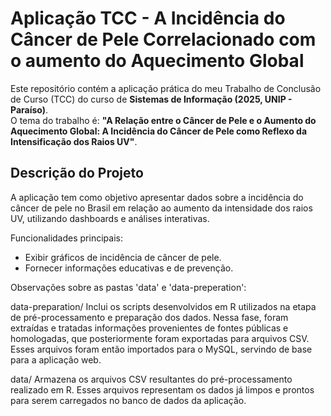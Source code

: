# Aplicação TCC - A Incidência do Câncer de Pele Correlacionado com o aumento do Aquecimento Global

Este repositório contém a aplicação prática do meu Trabalho de Conclusão de Curso (TCC) do curso de **Sistemas de Informação (2025, UNIP - Paraíso)**.  
O tema do trabalho é: **"A Relação entre o Câncer de Pele e o Aumento do Aquecimento Global: A Incidência do Câncer de Pele como Reflexo da Intensificação dos Raios UV"**.

## Descrição do Projeto
A aplicação tem como objetivo apresentar dados sobre a incidência do câncer de pele no Brasil em relação ao aumento da intensidade dos raios UV, utilizando dashboards e análises interativas.  

Funcionalidades principais:
- Exibir gráficos de incidência de câncer de pele.
- Fornecer informações educativas e de prevenção.

Observações sobre as pastas 'data' e 'data-preperation':

data-preparation/
Inclui os scripts desenvolvidos em R utilizados na etapa de pré-processamento e preparação dos dados.
Nessa fase, foram extraídas e tratadas informações provenientes de fontes públicas e homologadas, que posteriormente foram exportadas para arquivos CSV.
Esses arquivos foram então importados para o MySQL, servindo de base para a aplicação web.

data/
Armazena os arquivos CSV resultantes do pré-processamento realizado em R.
Esses arquivos representam os dados já limpos e prontos para serem carregados no banco de dados da aplicação.



